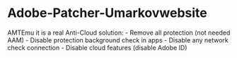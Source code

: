 # Adobe-Patcher-Umarkovwebsite
AMTEmu it is a real Anti-Cloud solution: - Remove all protection (not needed AAM) - Disable protection background check in apps - Disable any network check connection - Disable cloud features (disable Adobe ID)
